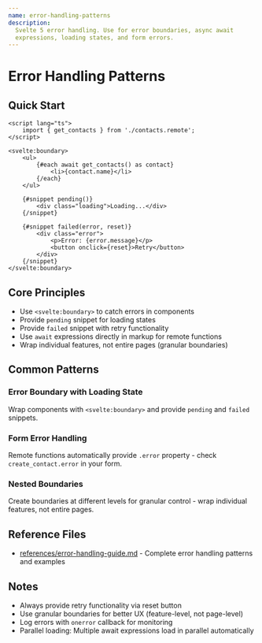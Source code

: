 ```yaml
---
name: error-handling-patterns
description:
  Svelte 5 error handling. Use for error boundaries, async await
  expressions, loading states, and form errors.
---
```


# Error Handling Patterns

## Quick Start

```svelte
<script lang="ts">
	import { get_contacts } from './contacts.remote';
</script>

<svelte:boundary>
	<ul>
		{#each await get_contacts() as contact}
			<li>{contact.name}</li>
		{/each}
	</ul>

	{#snippet pending()}
		<div class="loading">Loading...</div>
	{/snippet}

	{#snippet failed(error, reset)}
		<div class="error">
			<p>Error: {error.message}</p>
			<button onclick={reset}>Retry</button>
		</div>
	{/snippet}
</svelte:boundary>
```

## Core Principles

- Use `<svelte:boundary>` to catch errors in components
- Provide `pending` snippet for loading states
- Provide `failed` snippet with retry functionality
- Use `await` expressions directly in markup for remote functions
- Wrap individual features, not entire pages (granular boundaries)

## Common Patterns

### Error Boundary with Loading State

Wrap components with `<svelte:boundary>` and provide `pending` and
`failed` snippets.

### Form Error Handling

Remote functions automatically provide `.error` property - check
`create_contact.error` in your form.

### Nested Boundaries

Create boundaries at different levels for granular control - wrap
individual features, not entire pages.

## Reference Files

- [references/error-handling-guide.md](references/error-handling-guide.md) -
  Complete error handling patterns and examples

## Notes

- Always provide retry functionality via reset button
- Use granular boundaries for better UX (feature-level, not
  page-level)
- Log errors with `onerror` callback for monitoring
- Parallel loading: Multiple await expressions load in parallel
  automatically
